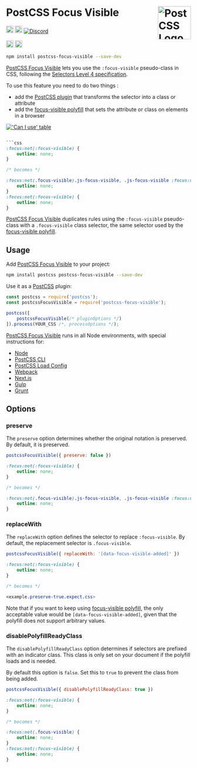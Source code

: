 # PostCSS Focus Visible [<img src="https://postcss.github.io/postcss/logo.svg" alt="PostCSS Logo" width="90" height="90" align="right">][PostCSS]

[<img alt="npm version" src="https://img.shields.io/npm/v/postcss-focus-visible.svg" height="20">][npm-url] [<img alt="Build Status" src="https://github.com/csstools/postcss-plugins/actions/workflows/test.yml/badge.svg?branch=main" height="20">][cli-url] [<img alt="Discord" src="https://shields.io/badge/Discord-5865F2?logo=discord&logoColor=white">][discord]<br><br>[<img alt="Baseline Status" src="https://cssdb.org/images/badges-baseline/focus-visible-pseudo-class.svg" height="20">][css-url] [<img alt="CSS Standard Status" src="https://cssdb.org/images/badges/focus-visible-pseudo-class.svg" height="20">][css-url] 

```bash
npm install postcss-focus-visible --save-dev
```

[PostCSS Focus Visible] lets you use the `:focus-visible` pseudo-class in CSS, 
following the [Selectors Level 4 specification].

To use this feature you need to do two things :
- add the [PostCSS plugin](#usage) that transforms the selector into a class or attribute
- add the [focus-visible polyfill] that sets the attribute or class on elements in a browser

[!['Can I use' table](https://caniuse.bitsofco.de/image/css-focus-visible.png)](https://caniuse.com/#feat=css-focus-visible)

```css

```css
:focus:not(:focus-visible) {
	outline: none;
}

/* becomes */

:focus:not(.focus-visible).js-focus-visible, .js-focus-visible :focus:not(.focus-visible) {
	outline: none;
}
:focus:not(:focus-visible) {
	outline: none;
}
```

[PostCSS Focus Visible] duplicates rules using the `:focus-visible` pseudo-class
with a `.focus-visible` class selector, the same selector used by the
[focus-visible polyfill].

## Usage

Add [PostCSS Focus Visible] to your project:

```bash
npm install postcss postcss-focus-visible --save-dev
```

Use it as a [PostCSS] plugin:

```js
const postcss = require('postcss');
const postcssFocusVisible = require('postcss-focus-visible');

postcss([
	postcssFocusVisible(/* pluginOptions */)
]).process(YOUR_CSS /*, processOptions */);
```

[PostCSS Focus Visible] runs in all Node environments, with special
instructions for:

- [Node](INSTALL.md#node)
- [PostCSS CLI](INSTALL.md#postcss-cli)
- [PostCSS Load Config](INSTALL.md#postcss-load-config)
- [Webpack](INSTALL.md#webpack)
- [Next.js](INSTALL.md#nextjs)
- [Gulp](INSTALL.md#gulp)
- [Grunt](INSTALL.md#grunt)

## Options

### preserve

The `preserve` option determines whether the original notation
is preserved. By default, it is preserved.

```js
postcssFocusVisible({ preserve: false })
```

```css
:focus:not(:focus-visible) {
	outline: none;
}

/* becomes */

:focus:not(.focus-visible).js-focus-visible, .js-focus-visible :focus:not(.focus-visible) {
	outline: none;
}
```

### replaceWith

The `replaceWith` option defines the selector to replace `:focus-visible`. By
default, the replacement selector is `.focus-visible`.

```js
postcssFocusVisible({ replaceWith: '[data-focus-visible-added]' })
```

```css
:focus:not(:focus-visible) {
	outline: none;
}

/* becomes */

<example.preserve-true.expect.css>
```

Note that if you want to keep using [focus-visible polyfill], the only 
acceptable value would be `[data-focus-visible-added]`,
given that the polyfill does not support arbitrary values.

### disablePolyfillReadyClass

The `disablePolyfillReadyClass` option determines if selectors are prefixed with an indicator class.
This class is only set on your document if the polyfill loads and is needed.

By default this option is `false`.
Set this to `true` to prevent the class from being added.

```js
postcssFocusVisible({ disablePolyfillReadyClass: true })
```

```css
:focus:not(:focus-visible) {
	outline: none;
}

/* becomes */

:focus:not(.focus-visible) {
	outline: none;
}
:focus:not(:focus-visible) {
	outline: none;
}
```

[cli-url]: https://github.com/csstools/postcss-plugins/actions/workflows/test.yml?query=workflow/test
[css-url]: https://cssdb.org/#focus-visible-pseudo-class
[discord]: https://discord.gg/bUadyRwkJS
[npm-url]: https://www.npmjs.com/package/postcss-focus-visible

[PostCSS]: https://github.com/postcss/postcss
[PostCSS Focus Visible]: https://github.com/csstools/postcss-plugins/tree/main/plugins/postcss-focus-visible
[Selectors Level 4 specification]: https://www.w3.org/TR/selectors-4/#the-focus-visible-pseudo
[focus-visible polyfill]: https://github.com/WICG/focus-visible
